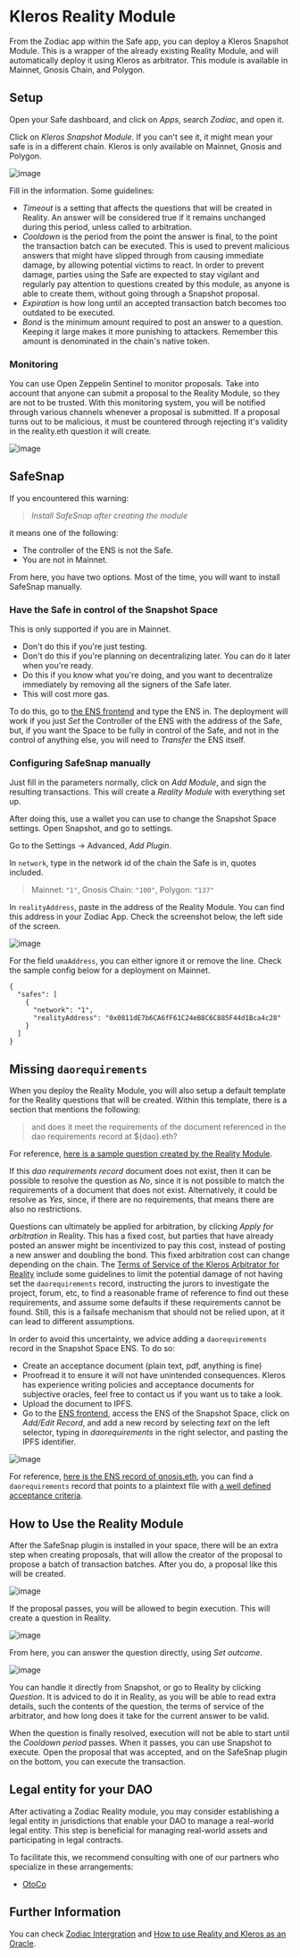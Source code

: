 # Kleros Reality Module

From the Zodiac app within the Safe app, you can deploy a Kleros Snapshot Module. This is a wrapper of the already existing Reality Module, and will automatically deploy it using Kleros as arbitrator. This module is available in Mainnet, Gnosis Chain, and Polygon.

## Setup

Open your Safe dashboard, and click on _Apps_, search _Zodiac_, and open it.

Click on _Kleros Snapshot Module_. If you can't see it, it might mean your safe is in a different chain. Kleros is only available on Mainnet, Gnosis and Polygon.

![image](https://user-images.githubusercontent.com/40367733/238977515-9f96b906-57d2-4419-bd04-927d659a62c7.png)

Fill in the information. Some guidelines:

* _Timeout_ is a setting that affects the questions that will be created in Reality. An answer will be considered true if it remains unchanged during this period, unless called to arbitration.
* _Cooldown_ is the period from the point the answer is final, to the point the transaction batch can be executed. This is used to prevent malicious answers that might have slipped through from causing immediate damage, by allowing potential victims to react. In order to prevent damage, parties using the Safe are expected to stay vigilant and regularly pay attention to questions created by this module, as anyone is able to create them, without going through a Snapshot proposal.
* _Expiration_ is how long until an accepted transaction batch becomes too outdated to be executed.
* _Bond_ is the minimum amount required to post an answer to a question. Keeping it large makes it more punishing to attackers. Remember this amount is denominated in the chain's native token.

### Monitoring

You can use Open Zeppelin Sentinel to monitor proposals. Take into account that anyone can submit a proposal to the Reality Module, so they are not to be trusted. With this monitoring system, you will be notified through various channels whenever a proposal is submitted. If a proposal turns out to be malicious, it must be countered through rejecting it's validity in the reality.eth question it will create.

![image](https://user-images.githubusercontent.com/40367733/238977898-1597d303-c755-4fe1-816b-7710179ab89c.png)

## SafeSnap

If you encountered this warning:

> _Install SafeSnap after creating the module_

it means one of the following:

* The controller of the ENS is not the Safe.
* You are not in Mainnet.

From here, you have two options. Most of the time, you will want to install SafeSnap manually.

### Have the Safe in control of the Snapshot Space

This is only supported if you are in Mainnet.

* Don't do this if you're just testing.
* Don't do this if you're planning on decentralizing later. You can do it later when you're ready.
* Do this if you know what you're doing, and you want to decentralize immediately by removing all the signers of the Safe later.
* This will cost more gas.

To do this, go to [the ENS frontend](https://app.ens.domains/) and type the ENS in. The deployment will work if you just _Set_ the Controller of the ENS with the address of the Safe, but, if you want the Space to be fully in control of the Safe, and not in the control of anything else, you will need to _Transfer_ the ENS itself.

### Configuring SafeSnap manually

Just fill in the parameters normally, click on _Add Module_, and sign the resulting transactions. This will create a _Reality Module_ with everything set up.

After doing this, use a wallet you can use to change the Snapshot Space settings. Open Snapshot, and go to settings.

Go to the Settings -> Advanced, _Add Plugin_.

In `network`, type in the network id of the chain the Safe is in, quotes included.

> Mainnet: `"1"`, Gnosis Chain: `"100"`, Polygon: `"137"`

In `realityAddress`, paste in the address of the Reality Module. You can find this address in your Zodiac App. Check the screenshot below, the left side of the screen.

![image](https://user-images.githubusercontent.com/40367733/229247862-3b946415-f38b-434c-bb7f-cb517807e2c7.png)

For the field `umaAddress`, you can either ignore it or remove the line. Check the sample config below for a deployment on Mainnet.

```
{
  "safes": [
    {
      "network": "1",
      "realityAddress": "0x0811dE7b6CA6fF61C24eB8C6C885F44d1Bca4c28"
    }
  ]
}
```

## Missing `daorequirements`

When you deploy the Reality Module, you will also setup a default template for the Reality questions that will be created. Within this template, there is a section that mentions the following:

> and does it meet the requirements of the document referenced in the dao requirements record at ${dao}.eth?

For reference, [here is a sample question created by the Reality Module](https://reality.eth.limo/app/#!/question/0x5b7dd1e86623548af054a4985f7fc8ccbb554e2c-0xeb3c667f6bb40ece6a17ba99e100e16fd2ba9f0723ad5a5289085b83b707d1f5).

If this _dao requirements record_ document does not exist, then it can be possible to resolve the question as _No_, since it is not possible to match the requirements of a document that does not exist. Alternatively, it could be resolve as _Yes_, since, if there are no requirements, that means there are also no restrictions.

Questions can ultimately be applied for arbitration, by clicking _Apply for arbitration_ in Reality. This has a fixed cost, but parties that have already posted an answer might be incentivized to pay this cost, instead of posting a new answer and doubling the bond. This fixed arbitration cost can change depending on the chain. The [Terms of Service of the Kleros Arbitrator for Reality](https://ipfs.kleros.io/ipfs/QmXyo9M4Z2XY6Nw9UfuuUNzKXXNhvt24q6pejuN9RYWPMr/Reality\_Module\_Governance\_Oracle-Question\_Resolution\_Policy.pdf) include some guidelines to limit the potential damage of not having set the `daorequirements` record, instructing the jurors to investigate the project, forum, etc, to find a reasonable frame of reference to find out these requirements, and assume some defaults if these requirements cannot be found. Still, this is a failsafe mechanism that should not be relied upon, at it can lead to different assumptions.

In order to avoid this uncertainty, we advice adding a `daorequirements` record in the Snapshot Space ENS. To do so:

* Create an acceptance document (plain text, pdf, anything is fine)
* Proofread it to ensure it will not have unintended consequences. Kleros has experience writing policies and acceptance documents for subjective oracles, feel free to contact us if you want us to take a look.
* Upload the document to IPFS.
* Go to the [ENS frontend](https://app.ens.domains), access the ENS of the Snapshot Space, click on _Add/Edit Record_, and add a new record by selecting _text_ on the left selector, typing in _daorequirements_ in the right selector, and pasting the IPFS identifier.

![image](https://user-images.githubusercontent.com/128833886/229306507-035eb088-1806-40a6-a65b-957340fd0a04.png)

For reference, [here is the ENS record of gnosis.eth](https://app.ens.domains/name/gnosis.eth/details), you can find a `daorequirements` record that points to a plaintext file with [a well defined acceptance criteria](https://ipfs.io/ipfs/QmZXAbYyDt7WUq2HqcvQrnxw7zXGPCGJvQXSrNsjik49Uy).

## How to Use the Reality Module

After the SafeSnap plugin is installed in your space, there will be an extra step when creating proposals, that will allow the creator of the proposal to propose a batch of transaction batches. After you do, a proposal like this will be created.

![image](https://user-images.githubusercontent.com/128833886/229285087-af6c947d-ce56-4163-9656-2b2d918807e8.png)

If the proposal passes, you will be allowed to begin execution. This will create a question in Reality.

![image](https://user-images.githubusercontent.com/128833886/229285220-73d17203-df57-438d-9286-a937cfb33c47.png)

From here, you can answer the question directly, using _Set outcome_.

![image](https://user-images.githubusercontent.com/128833886/229285344-c5dbc5a9-ef39-4ceb-b944-fff0e63f8e19.png)

You can handle it directly from Snapshot, or go to Reality by clicking _Question_. It is adviced to do it in Reality, as you will be able to read extra details, such the contents of the question, the terms of service of the arbitrator, and how long does it take for the current answer to be valid.

When the question is finally resolved, execution will not be able to start until the _Cooldown period_ passes. When it passes, you can use Snapshot to execute. Open the proposal that was accepted, and on the SafeSnap plugin on the bottom, you can execute the transaction.

## Legal entity for your DAO

After activating a Zodiac Reality module, you may consider establishing a legal entity in jurisdictions that enable your DAO to manage a real-world legal entity. This step is beneficial for managing real-world assets and participating in legal contracts.

To facilitate this, we recommend consulting with one of our partners who specialize in these arrangements:

* [OtoCo](https://otoco.io/spinup)

## Further Information

You can check [Zodiac Intergration](../../../zodiac-integration.md) and [How to use Reality and Kleros as an Oracle](../../1.-dispute-resolution-integration-plan/channel-partners/how-to-use-reality.eth-+-kleros-as-an-oracle.md).
